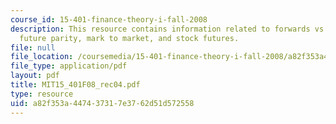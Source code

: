 ```yaml
---
course_id: 15-401-finance-theory-i-fall-2008
description: This resource contains information related to forwards vs futures, spot
  future parity, mark to market, and stock futures.
file: null
file_location: /coursemedia/15-401-finance-theory-i-fall-2008/a82f353a447437317e3762d51d572558_MIT15_401F08_rec04.pdf
file_type: application/pdf
layout: pdf
title: MIT15_401F08_rec04.pdf
type: resource
uid: a82f353a-4474-3731-7e37-62d51d572558
---
```

